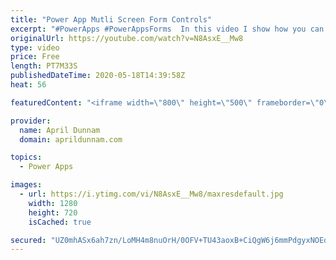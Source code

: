 ```yaml
---
title: "Power App Mutli Screen Form Controls"
excerpt: "#PowerApps #PowerAppsForms  In this video I show how you can break out a form control over multiple screens. This helps provide a better User Experience by reducing scrolling."
originalUrl: https://youtube.com/watch?v=N8AsxE__Mw8
type: video
price: Free
length: PT7M33S
publishedDateTime: 2020-05-18T14:39:58Z
heat: 56

featuredContent: "<iframe width=\"800\" height=\"500\" frameborder=\"0\" src=\"https://www.youtube.com/embed/N8AsxE__Mw8\" allow=\"accelerometer; autoplay; encrypted-media; gyroscope; picture-in-picture\" allowfullscreen></iframe>"

provider:
  name: April Dunnam
  domain: aprildunnam.com

topics:
  - Power Apps

images:
  - url: https://i.ytimg.com/vi/N8AsxE__Mw8/maxresdefault.jpg
    width: 1280
    height: 720
    isCached: true

secured: "UZ0mhASx6ah7zn/LoMH4m8nuOrH/0OFV+TU43aoxB+CiQgW6j6mmPdgyxNOEocqKk0MPtvOuBliPAyfHKSYbE1WxZuWE+aj5brSrU3/9rVKcezVOuDuSCX0FyF0CaGvfRopRJrtiN8fgKLWJ3KXMiWYfq5IYZOE69gQrWXd5YC1viyf+cOI1tC0CCS+2eCGKZAkqQbA5ojATW5+m5nr4BO+jBZpVOdwIo0tToo+jvUtcVT1nqibuglv3QvcjgUvZH4pKK43VCz7mRr29I+BOZQy2DsGNJPwHRdQ52fg8rqWjso0O08uQbv/6jh+efIMil8yw5v+tsxkOHYCyC/+jHdA3zahkNJGIDorQABALF78wOQkqSI76GZv9jmwYfYIQa7kqJostGXJBWMuwkeEsWgezYs/ELlHARR+wvClx0BY=;4N/aUOne+QBpcjiLrsq3Yw=="
---
```


